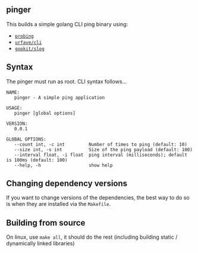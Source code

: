 ## pinger

This builds a simple golang CLI ping binary using:

- [`probing`][1]
- [`urfave/cli`][2]
- [`gookit/slog`][3]

## Syntax

The pinger must run as root.  CLI syntax follows...

```none
NAME:
   pinger - A simple ping application

USAGE:
   pinger [global options]

VERSION:
   0.0.1

GLOBAL OPTIONS:
   --count int, -c int         Number of times to ping (default: 10)
   --size int, -s int          Size of the ping payload (default: 100)
   --interval float, -i float  ping interval (milliseconds); default is 100ms (default: 100)
   --help, -h                  show help
```

## Changing dependency versions

If you want to change versions of the dependencies, the best way to do so is when they are installed via the `Makefile`.

## Building from source

On linux, use `make all`, it should do the rest (including building static / dynamically linked libraries)

  [1]: https://github.com/prometheus-community/pro-bing
  [2]: https://github.com/urfave/cli
  [3]: https://github.com/gookit/slog


